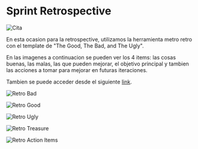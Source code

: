 # Sprint Retrospective

![Cita](img/iteracion4/retro/iteracion3-sprint-retro-asistencia.PNG)

En esta ocasion para la retrospective, utilizamos la herramienta metro retro con el template de "The Good, The Bad, and The Ugly".

En las imagenes a continuacion se pueden ver los 4 items: las cosas buenas, las malas, las que pueden mejorar, el objetivo principal y tambien las acciones a tomar para mejorar en futuras iteraciones.

Tambien se puede acceder desde el siguiente [link](https://metroretro.io/BO0KOK1LZZW7).

![Retro Bad](img/iteracion4/retro/retro-bad.PNG) 

![Retro Good](img/iteracion4/retro/retro-good.PNG) 

![Retro Ugly](img/iteracion4/retro/retro-ugly.PNG) 

![Retro Treasure](img/iteracion4/retro/retro-treasure.PNG) 

![Retro Action Items](img/iteracion4/retro/retro-ActionItems.PNG) 

